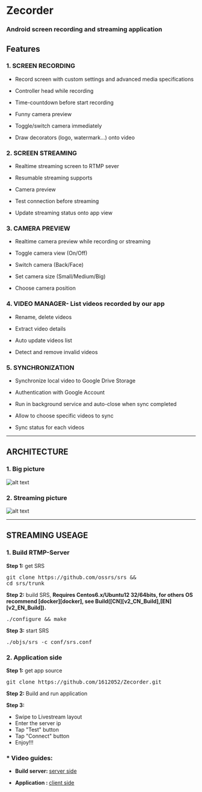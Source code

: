 # Zecorder
### Android screen recording and streaming application

## Features
### 1. SCREEN RECORDING
- Record screen with custom settings and advanced media specifications​

- Controller head while recording​

- Time-countdown before start recording​

- Funny camera preview​

- Toggle/switch camera immediately​

- Draw decorators (logo, watermark…) onto video​

### 2. SCREEN STREAMING​
- Realtime streaming screen to RTMP sever​

- Resumable streaming supports​

- Camera preview ​

- Test connection before streaming​

- Update streaming status onto app view​

###  3. CAMERA PREVIEW
- Realtime camera preview while recording or streaming​

- Toggle camera view (On/Off)​

- Switch camera (Back/Face)​

- Set camera size (Small/Medium/Big)​

- Choose camera position

### 4. VIDEO MANAGER- List videos recorded by our app​
- Rename, delete videos​

- Extract video details​

- Auto update videos list​

- Detect and remove invalid videos​

### 5. SYNCHRONIZATION
- Synchronize local video to Google Drive Storage​

- Authentication with Google Account​

- Run in background service and auto-close when sync completed​

- Allow to choose specific videos to sync​

- Sync status for each videos​

--------------------------
## ARCHITECTURE
### 1. Big picture
![alt text](https://user-images.githubusercontent.com/37016896/64228983-b4ba9b00-cf12-11e9-90e1-a4c99374a6dd.jpg)

### 2. Streaming picture
![alt text](https://user-images.githubusercontent.com/37016896/64229091-06fbbc00-cf13-11e9-8a2b-a94074b1134d.jpg)


---------------------------
## STREAMING USEAGE
### 1. Build RTMP-Server

<strong>Step 1:</strong> get SRS 

<pre>
git clone https://github.com/ossrs/srs &&
cd srs/trunk
</pre>

<strong>Step 2:</strong> build SRS,
<strong>Requires Centos6.x/Ubuntu12 32/64bits, for others OS recommend [docker][docker], see Build([CN][v2_CN_Build],[EN][v2_EN_Build]).</strong>

<pre>
./configure && make
</pre>

<strong>Step 3:</strong> start SRS 

<pre>
./objs/srs -c conf/srs.conf
</pre>


### 2. Application side
<strong>Step 1:</strong> get app source 

<pre>
git clone https://github.com/1612052/Zecorder.git
</pre>

<strong>Step 2:</strong> Build and run application

<strong>Step 3:</strong>
- Swipe to Livestream layout
- Enter the server ip
- Tap "Test" button
- Tap "Connect" button
- Enjoy!!!

### * Video guides:

- <strong>Build server: </strong> [server side](https://studenthcmusedu-my.sharepoint.com/:v:/g/personal/1612052_student_hcmus_edu_vn/Eeu8QSy_Yf1IsQ2ZPaejOY0BMgh2FNM0L_Tr9li7rk5KPQ?e=7bcfhq)

- <strong>Application : </strong> [client side](https://user-images.githubusercontent.com/37016896/64229091-06fbbc00-cf13-11e9-8a2b-a94074b1134d.jpg)





